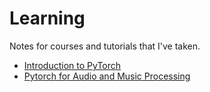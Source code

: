 # Learning

Notes for courses and tutorials that I've taken.

- [Introduction to PyTorch](/Introduction%20to%20PyTorch/README.md)
- [Pytorch for Audio and Music Processing](/Pytorch%20for%20Audio%20and%20Music%20Processing/README.md)
